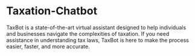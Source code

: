 # Taxation-Chatbot
TaxBot is a state-of-the-art virtual assistant designed to help individuals and businesses navigate the complexities of taxation. If you need assistance in understanding tax laws,  TaxBot is here to make the process easier, faster, and more accurate.
